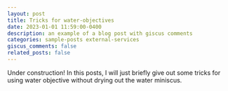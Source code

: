 ```yaml
---
layout: post
title: Tricks for water-objectives
date: 2023-01-01 11:59:00-0400
description: an example of a blog post with giscus comments
categories: sample-posts external-services
giscus_comments: false
related_posts: false
---
```

Under construction! In this posts, I will just briefly give out some tricks for using water objective without drying out the water miniscus.
